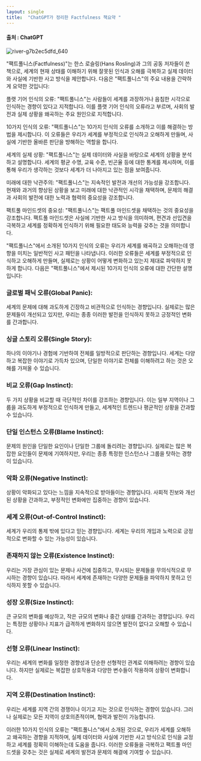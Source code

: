 ```yaml
---
layout: single
title:  "ChatGPT가 정리한 Factfulness 책요약 "
---
```



#### 출처 : ChatGPT

![river-g7b2ec5dfd_640](https://github.com/jasminherb/jasminherb.github.io/assets/133365586/69b1334c-1725-4cfb-b332-511f7ccc34e6)



"팩트풀니스(Factfulness)"는 한스 로슬링(Hans Rosling)과 그의 공동 저자들이 쓴 책으로, 
세계의 현재 상태를 이해하기 위해 잘못된 인식과 오해를 극복하고 실제 데이터와 사실에 기반한 사고 방식을 제안합니다. 
다음은 "팩트풀니스"의 주요 내용을 간략하게 요약한 것입니다:

플랫 기어 인식의 오류: "팩트풀니스"는 사람들이 세계를 과장하거나 음침한 시각으로 인식하는 경향이 있다고 지적합니다. 
이를 플랫 기어 인식의 오류라고 부르며, 사회의 발전과 실제 상황을 왜곡하는 주요 원인으로 지적합니다.

10가지 인식의 오류: "팩트풀니스"는 10가지 인식의 오류를 소개하고 이를 해결하는 방법을 제시합니다. 
이 오류들은 우리가 세계를 부정적으로 인식하고 오해하게 만들며, 사실에 기반한 올바른 판단을 방해하는 역할을 합니다.

세계의 실제 상황: "팩트풀니스"는 실제 데이터와 사실을 바탕으로 세계의 상황을 분석하고 설명합니다. 
세계의 평균 수명, 교육 수준, 빈곤율 등에 대한 통계를 제시하며, 이를 통해 우리가 생각하는 것보다 세계가 더 나아지고 있는 점을 보여줍니다.

미래에 대한 낙관주의: "팩트풀니스"는 지속적인 발전과 개선의 가능성을 강조합니다. 
현재와 과거의 향상된 상황을 보고 미래에 대한 낙관적인 시각을 채택하며, 문제의 해결과 사회의 발전에 대한 노력과 협력의 중요성을 강조합니다.

팩트풀 마인드셋의 중요성: "팩트풀니스"는 팩트풀 마인드셋을 채택하는 것의 중요성을 강조합니다. 
팩트풀 마인드셋은 사실에 기반한 사고 방식을 의미하며, 편견과 선입견을 극복하고 세계를 정확하게 인식하기 위해 필요한 태도와 능력을 갖추는 것을 의미합니다.


"팩트풀니스"에서 소개된 10가지 인식의 오류는 우리가 세계를 왜곡하고 오해하는데 영향을 미치는 일반적인 사고 패턴을 나타냅니다. 
이러한 오류들은 세계를 부정적으로 인식하고 오해하게 만들며, 실제로는 상황이 어떻게 변화하고 있는지 제대로 파악하지 못하게 합니다. 
다음은 "팩트풀니스"에서 제시된 10가지 인식의 오류에 대한 간단한 설명입니다:

### 글로벌 패닉 오류(Global Panic): 

세계의 문제에 대해 과도하게 긴장하고 비관적으로 인식하는 경향입니다. 
실제로는 많은 문제들이 개선되고 있지만, 우리는 종종 이러한 발전을 인식하지 못하고 긍정적인 변화를 간과합니다.


### 싱글 스토리 오류(Single Story): 

하나의 이야기나 경험에 기반하여 전체를 일방적으로 판단하는 경향입니다. 
세계는 다양하고 복잡한 이야기로 가득차 있으며, 단일한 이야기로 전체를 이해하려고 하는 것은 오해를 가져올 수 있습니다.



### 비교 오류(Gap Instinct): 

두 가지 상황을 비교할 때 극단적인 차이를 강조하는 경향입니다. 
이는 일부 지역이나 그룹을 과도하게 부정적으로 인식하게 만들고, 세계적인 트렌드나 평균적인 상황을 간과할 수 있습니다.



### 단일 인스턴스 오류(Blame Instinct):

문제의 원인을 단일한 요인이나 단일한 그룹에 돌리려는 경향입니다. 
실제로는 많은 복잡한 요인들이 문제에 기여하지만, 우리는 종종 특정한 인스턴스나 그룹을 탓하는 경향이 있습니다.


### 악화 오류(Negative Instinct): 

상황이 악화되고 있다는 느낌을 지속적으로 받아들이는 경향입니다. 
사회적 진보와 개선된 상황을 간과하고, 부정적인 변화에만 집중하는 경향이 있습니다.



### 세계 오류(Out-of-Control Instinct): 

세계가 우리의 통제 밖에 있다고 믿는 경향입니다. 
세계는 우리의 개입과 노력으로 긍정적으로 변화할 수 있는 가능성이 있습니다.



### 존재하지 않는 오류(Existence Instinct): 

우리는 가장 관심이 있는 문제나 사건에 집중하고, 무시되는 문제들을 무의식적으로 무시하는 경향이 있습니다. 
따라서 세계에 존재하는 다양한 문제들을 파악하지 못하고 인식하지 못할 수 있습니다.



### 성장 오류(Size Instinct): 

큰 규모의 변화를 예상하고, 작은 규모의 변화나 중간 상태를 간과하는 경향입니다. 
우리는 특정한 상황이나 지표가 급격하게 변화하지 않으면 발전이 없다고 오해할 수 있습니다.



### 선형 오류(Linear Instinct): 

우리는 세계의 변화를 일정한 경향성과 단순한 선형적인 관계로 이해하려는 경향이 있습니다. 
하지만 실제로는 복잡한 상호작용과 다양한 변수들이 작용하여 상황이 변화합니다.



### 지역 오류(Destination Instinct): 

우리는 세계를 지역 간의 경쟁이나 이기고 지는 것으로 인식하는 경향이 있습니다. 
그러나 실제로는 모든 지역이 상호의존적이며, 협력과 발전이 가능합니다.


이러한 10가지 인식의 오류는 "팩트풀니스"에서 소개된 것으로, 
우리가 세계를 오해하고 왜곡하는 경향을 지적하며, 실제 데이터와 사실에 기반한 사고 방식으로 인식을 교정하고 세계를 정확히 이해하는데 도움을 줍니다. 
이러한 오류들을 극복하고 팩트풀 마인드셋을 갖추는 것은 실제로 세계의 발전과 문제의 해결에 기여할 수 있습니다.








